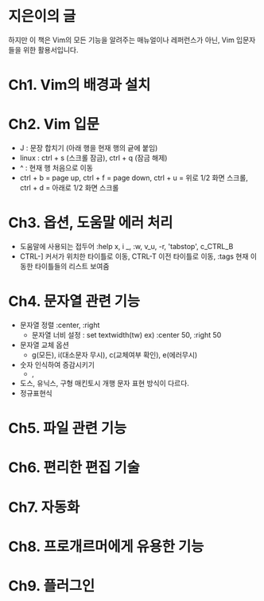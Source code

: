 # 지은이의 글
하지만 이 책은 Vim의 모든 기능을 알려주는 매뉴얼이나 레퍼런스가 아닌, Vim 입문자들을 위한 활용서입니다.

# Ch1. Vim의 배경과 설치

# Ch2. Vim 입문
- J : 문장 합치기 (아래 행을 현재 행의 긑에 붙임)
- linux : ctrl + s (스크롤 잠금), ctrl + q (잠금 해제)
- ^ : 현재 행 처음으로 이동
- ctrl + b = page up, ctrl + f = page down, ctrl + u = 위로 1/2 화면 스크롤, ctrl + d = 아래로 1/2 화면 스크롤

# Ch3. 옵션, 도움말 에러 처리
- 도움말에 사용되는 접두어
:help x, i _, :w, v_u, -r, 'tabstop', c_CTRL_B
- CTRL-] 커서가 위치한 타이틀로 이동, CTRL-T 이전 타이틀로 이동, :tags 현재 이동한 타이틀들의 리스트 보여줌
# Ch4. 문자열 관련 기능
- 문자열 정렬 :center, :right
	- 문자열 너비 설정 : set textwidth(tw) ex) :center 50, :right 50
- 문자열 교체 옵션
	- g(모든), i(대소문자 무시), c(교체여부 확인), e(에러무시)
- 숫자 인식하여 증감시키기
	- <CTRL-a>, <CTRL-b>
- 도스, 유닉스, 구형 매킨토시 개행 문자 표현 방식이 다르다.
- 정규표현식

# Ch5. 파일 관련 기능

# Ch6. 편리한 편집 기술
# Ch7. 자동화
# Ch8. 프로개르머에게 유용한 기능
# Ch9. 플러그인

